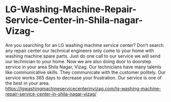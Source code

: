 # LG-Washing-Machine-Repair-Service-Center-in-Shila-nagar-Vizag-
Are you searching for an LG washing machine service center? Don’t search any repair center our technical engineers only come to your home with washing machine spare parts. Just do one call to our service we will send our technician to your home. Now we are also doing door to doorstep service in your area Shila Nagar, Vizag. Our technicians have many talents like communicative skills. They communicate with the customer politely. Our service works 365 days to decrease your frustration. Our service is one of the best in your area. https://lgwashingmachineservicecenterinvizag.com/lg-washing-machine-repair-service-center-in-shila-nagar-vizag/

